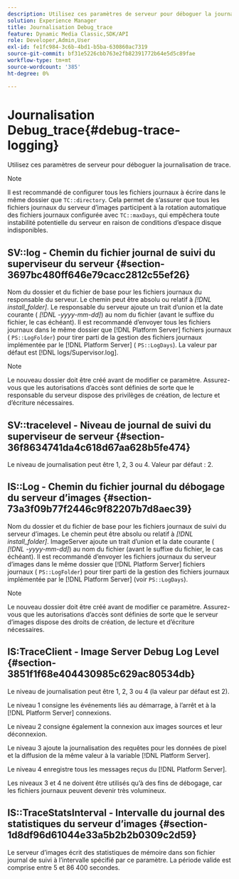 ```yaml
---
description: Utilisez ces paramètres de serveur pour déboguer la journalisation de trace.
solution: Experience Manager
title: Journalisation Debug_trace
feature: Dynamic Media Classic,SDK/API
role: Developer,Admin,User
exl-id: fe1fc984-3c6b-4bd1-b5ba-630860ac7319
source-git-commit: bf31e5226cbb763e2fb82391772b64e5d5c89fae
workflow-type: tm+mt
source-wordcount: '385'
ht-degree: 0%

---
```


# Journalisation Debug_trace{#debug-trace-logging}

Utilisez ces paramètres de serveur pour déboguer la journalisation de trace.

>[!NOTE]
>
>Il est recommandé de configurer tous les fichiers journaux à écrire dans le même dossier que `TC::directory`. Cela permet de s’assurer que tous les fichiers journaux du serveur d’images participent à la rotation automatique des fichiers journaux configurée avec `TC::maxDays`, qui empêchera toute instabilité potentielle du serveur en raison de conditions d’espace disque indisponibles.

## SV::log - Chemin du fichier journal de suivi du superviseur du serveur {#section-3697bc480ff646e79cacc2812c55ef26}

Nom du dossier et du fichier de base pour les fichiers journaux du responsable du serveur. Le chemin peut être absolu ou relatif à *[!DNL install_folder]*. Le responsable du serveur ajoute un trait d’union et la date courante ( *[!DNL -yyyy-mm-dd]*) au nom du fichier (avant le suffixe du fichier, le cas échéant). Il est recommandé d’envoyer tous les fichiers journaux dans le même dossier que [!DNL Platform Server] fichiers journaux ( `PS::LogFolder`) pour tirer parti de la gestion des fichiers journaux implémentée par le [!DNL Platform Server] ( `PS::LogDays`). La valeur par défaut est [!DNL logs/Supervisor.log].

>[!NOTE]
>
>Le nouveau dossier doit être créé avant de modifier ce paramètre. Assurez-vous que les autorisations d’accès sont définies de sorte que le responsable du serveur dispose des privilèges de création, de lecture et d’écriture nécessaires.

## SV::tracelevel - Niveau de journal de suivi du superviseur de serveur {#section-36f8634741da4c618d67aa628b5fe474}

Le niveau de journalisation peut être 1, 2, 3 ou 4. Valeur par défaut : 2.

## IS::Log - Chemin du fichier journal du débogage du serveur d’images {#section-73a3f09b77f2446c9f82207b7d8aec39}

Nom du dossier et du fichier de base pour les fichiers journaux de suivi du serveur d’images. Le chemin peut être absolu ou relatif à *[!DNL install_folder]*. ImageServer ajoute un trait d’union et la date courante ( *[!DNL -yyyy-mm-dd]*) au nom du fichier (avant le suffixe du fichier, le cas échéant). Il est recommandé d’envoyer les fichiers journaux du serveur d’images dans le même dossier que [!DNL Platform Server] fichiers journaux ( `PS::LogFolder`) pour tirer parti de la gestion des fichiers journaux implémentée par le [!DNL Platform Server] (voir `PS::LogDays`).

>[!NOTE]
>
>Le nouveau dossier doit être créé avant de modifier ce paramètre. Assurez-vous que les autorisations d’accès sont définies de sorte que le serveur d’images dispose des droits de création, de lecture et d’écriture nécessaires.

## IS:TraceClient - Image Server Debug Log Level {#section-3851f1f68e404430985c629ac80534db}

Le niveau de journalisation peut être 1, 2, 3 ou 4 (la valeur par défaut est 2).

Le niveau 1 consigne les événements liés au démarrage, à l’arrêt et à la [!DNL Platform Server] connexions.

Le niveau 2 consigne également la connexion aux images sources et leur déconnexion.

Le niveau 3 ajoute la journalisation des requêtes pour les données de pixel et la diffusion de la même valeur à la variable [!DNL Platform Server].

Le niveau 4 enregistre tous les messages reçus du [!DNL Platform Server].

Les niveaux 3 et 4 ne doivent être utilisés qu’à des fins de débogage, car les fichiers journaux peuvent devenir très volumineux.

## IS::TraceStatsInterval - Intervalle du journal des statistiques du serveur d’images {#section-1d8df96d61044e33a5b2b2b0309c2d59}

Le serveur d’images écrit des statistiques de mémoire dans son fichier journal de suivi à l’intervalle spécifié par ce paramètre. La période valide est comprise entre 5 et 86 400 secondes.

